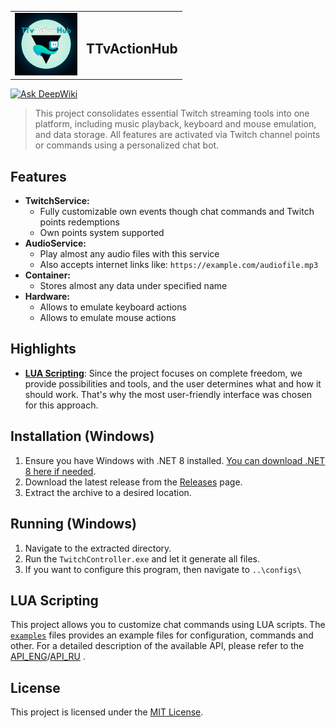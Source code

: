 <div width="100%" display="flex" justify-content="center" align-items="center">
    <table>
    <tr>
        <td>
            <img src="readme-assets/loog.png" alt="Logo" width="100">
        </td>
        <td>
            <h2>TTvActionHub</h2>
        </td>
    </tr>
  </table>
</div>

[![Ask DeepWiki](https://deepwiki.com/badge.svg)](https://deepwiki.com/MrRoxandi/TTvActionHub)

> This project consolidates essential Twitch streaming tools into one platform, including music playback, keyboard and mouse emulation, and data storage. All features are activated via Twitch channel points or commands using a personalized chat bot.

## Features

- **TwitchService:**
  - Fully customizable own events though chat commands and Twitch points redemptions
  - Own points system supported
- **AudioService:**
  - Play almost any audio files with this service
  - Also accepts internet links like: `https://example.com/audiofile.mp3`
- **Container:**
  - Stores almost any data under specified name
- **Hardware:**
  - Allows to emulate keyboard actions
  - Allows to emulate mouse actions

## Highlights

- **[LUA Scripting](#lua-scripting)**: Since the project focuses on complete freedom, we provide possibilities and tools, and the user determines what and how it should work. That's why the most user-friendly interface was chosen for this approach.

## Installation (Windows)

1. Ensure you have Windows with .NET 8 installed. [You can download .NET 8 here if needed](https://dotnet.microsoft.com/en-us/download).
2. Download the latest release from the [Releases](https://github.com/MrRoxandi/TwitchController/releases) page.
3. Extract the archive to a desired location.

## Running (Windows)

1. Navigate to the extracted directory.
2. Run the `TwitchController.exe` and let it generate all files.
3. If you want to configure this program, then navigate to `..\configs\`

## LUA Scripting

This project allows you to customize chat commands using LUA scripts. The [`examples`](TTvActionHub/example/) files provides an example files for configuration, commands and other. For a detailed description of the available API, please refer to the [API_ENG](TTvActionHub/API_ENG.md)/[API_RU](TTvActionHub/API_RU.md) .

## License

This project is licensed under the [MIT License](LICENSE.txt).
